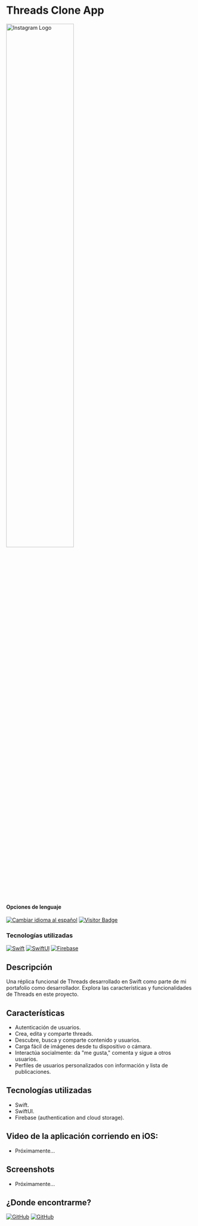 # Threads Clone App

<img alt="Instagram Logo" src="https://upload.wikimedia.org/wikipedia/commons/d/db/Threads_%28app%29.png?20230704114028" width="60%">

<div>
<h4>Opciones de lenguaje</h4>
  <a href="https://github.com/hernanhawryluk/ThreadsCloneApp/blob/main/README.md"><img alt="Cambiar idioma al español" src="https://img.shields.io/badge/idioma-español-yellow.svg"></a>
  <a href="#"><img alt="Visitor Badge" src="https://visitor-badge.laobi.icu/badge?page_id=hernanhawryluk.ThreadsCloneApp"></a>
</div>
<div>
  <h3>Tecnologías utilizadas</h3>
  <a href="#"><img alt="Swift" src="https://img.shields.io/badge/Swift-5.10-red?logo=swift"></a>
  <a href="#"><img alt="SwiftUI" src="https://img.shields.io/badge/SwiftUI-5-red?logo=swift"></a>
  <a href="#"><img alt="Firebase" src="https://img.shields.io/badge/Firebase-10.5.2-blue?logo=firebase"></a>
</div>

## Descripción

Una réplica funcional de Threads desarrollado en Swift como parte de mi portafolio como desarrollador. Explora las características y funcionalidades de Threads en este proyecto.

## Características

- Autenticación de usuarios.
- Crea, edita y comparte threads.
- Descubre, busca y comparte contenido y usuarios.
- Carga fácil de imágenes desde tu dispositivo o cámara.
- Interactúa socialmente: da "me gusta," comenta y sigue a otros usuarios.
- Perfiles de usuarios personalizados con información y lista de publicaciones.

## Tecnologías utilizadas

- Swift.
- SwiftUI.
- Firebase (authentication and cloud storage).

## Video de la aplicación corriendo en iOS:

- Próximamente...

## Screenshots

- Próximamente...

## ¿Donde encontrarme?

<div>
  <a href="https://github.com/hernanhawryluk"><img alt="GitHub" src="https://img.shields.io/badge/GitHub-grey?style=for-the-badge&logo=github"></a>
  <a href="https://www.linkedin.com/in/hernan-hawryluk"><img alt="GitHub" src="https://img.shields.io/badge/LinkedIn-blue?style=for-the-badge&logo=linkedin"></a>
</div>
